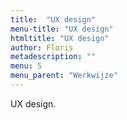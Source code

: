 ```yaml
---
title:  "UX design"
menu-title: "UX design"
htmltitle: "UX design"
author: Floris
metadescription: ""
menu: 5
menu_parent: "Werkwijze"
---
```


UX design.